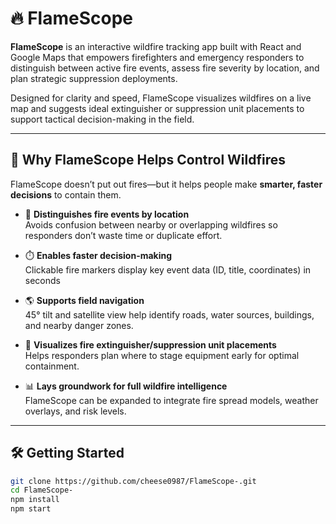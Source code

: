 # 🔥 FlameScope

**FlameScope** is an interactive wildfire tracking app built with React and Google Maps that empowers firefighters and emergency responders to distinguish between active fire events, assess fire severity by location, and plan strategic suppression deployments.

Designed for clarity and speed, FlameScope visualizes wildfires on a live map and suggests ideal extinguisher or suppression unit placements to support tactical decision-making in the field.

---

## 🚨 Why FlameScope Helps Control Wildfires

FlameScope doesn’t put out fires—but it helps people make **smarter, faster decisions** to contain them.

- 📍 **Distinguishes fire events by location**  
  Avoids confusion between nearby or overlapping wildfires so responders don’t waste time or duplicate effort.

- ⏱️ **Enables faster decision-making**  
  Clickable fire markers display key event data (ID, title, coordinates) in seconds

- 🌎 **Supports field navigation**  
  45° tilt and satellite view help identify roads, water sources, buildings, and nearby danger zones.

- 🧯 **Visualizes fire extinguisher/suppression unit placements**  
  Helps responders plan where to stage equipment early for optimal containment.

- 📊 **Lays groundwork for full wildfire intelligence**  
  FlameScope can be expanded to integrate fire spread models, weather overlays, and risk levels.

---
## 🛠 Getting Started

```bash
git clone https://github.com/cheese0987/FlameScope-.git
cd FlameScope-
npm install
npm start
